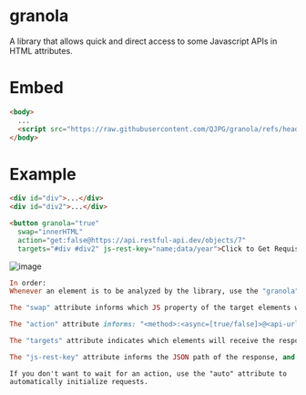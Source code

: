 # granola
A library that allows quick and direct access to some Javascript APIs in HTML attributes.

# Embed

```html
<body>
  ...
  <script src="https://raw.githubusercontent.com/QJPG/granola/refs/heads/main/src/lib.granola.js"></script>
</body>
```

# Example


```html
<div id="div">...</div>
<div id="div2">...</div>
```

```html
<button granola="true"
  swap="innerHTML"
  action="get:false@https://api.restful-api.dev/objects/7"
  targets="#div #div2" js-rest-key="name;data/year">Click to Get Requisition</button>
```

![image](https://github.com/user-attachments/assets/7b2ba4f5-9f3f-4ac5-b036-c9d11414d67a)


```ruby
In order:
Whenever an element is to be analyzed by the library, use the "granola" attribute to indicate this.

The "swap" attribute informs which JS property of the target elements will receive the responses.

The "action" attribute informs: "<method>:<async=[true/false]>@<api-url>".

The "targets" attribute indicates which elements will receive the response to the request.

The "js-rest-key" attribute informs the JSON path of the response, and may indicate more than one path according to the order of the elements indicated in "targets": "<JSON_PATH_1>;<JSON_PATH_2>;..."
```

```
If you don't want to wait for an action, use the "auto" attribute to automatically initialize requests.
```
